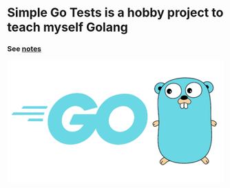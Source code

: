 # Simple Go Tests is a hobby project to teach myself Golang

### See [notes](notes/notes.txt)

![PPP](assets/Golang.png)